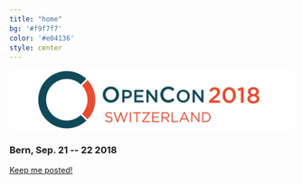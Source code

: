 ```yaml
---
title: "home"
bg: '#f9f7f7'
color: '#e04136'
style: center
---
```


![opencon-switzerland-logo](img/logo.png)

### Bern, Sep. 21 -- 22 2018

<div class='center'>
<a class='waves-effect waves-light btn-large orange' href='https://goo.gl/forms/z7A65UbEpLWiIOgY2'>Keep me posted!</button></a>
</div>

